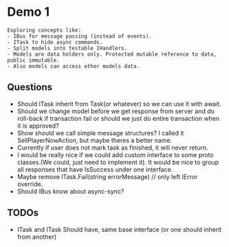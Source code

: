 ﻿# Demo 1

	Exploring concepts like:
	- IBus for message passing (instead of events).
	- ITask to hide async commands.
	- Split models into testable IHandlers.
	- Models are data holders only. Protected mutable reference to data, public immutable.
	- Also models can access other models data.

## Questions
- Should ITask inherit from Task(or whatever) so we can use it with await.
- Should we change model before we get response from server and do roll-back if transaction fail or should we just do entire transaction when it is approved?
- Show should we call simple message structures? I called it SellPlayerNowAction, but maybe theres a better name.
- Currently if user does not mark task as finished, it will never return.
- I would be really nice if we could add custom interface to some proto classes.(We could, just need to implement it). It would be nice to group all responses that have IsSuccess under one interface.
- Maybe remove ITask.Fail(string errorMessage) // only left IError override.
- Should IBus know about async-sync?

## TODOs
- ITask and ITask<T> Should have, same base interface (or one should inherit from another)
